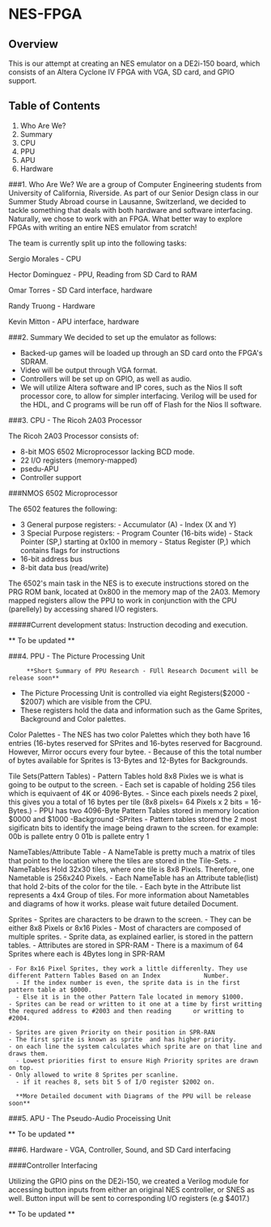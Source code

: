 NES-FPGA
========


Overview
--------

This is our attempt at creating an NES emulator on a DE2i-150 board, which
consists of an Altera Cyclone IV FPGA with VGA, SD card, and GPIO support.


Table of Contents
-----------------

1. Who Are We?
2. Summary
3. CPU
4. PPU
5. APU
6. Hardware


###1. Who Are We?
We are a group of Computer Engineering students from University of California, Riverside. As part of our Senior Design class in our Summer Study Abroad course in Lausanne, Switzerland, we decided to tackle something that deals with both hardware and software interfacing. Naturally, we chose to work with an FPGA. What better way to explore FPGAs with writing an entire NES emulator from scratch!

The team is currently split up into the following tasks:


Sergio Morales - CPU

Hector Dominguez - PPU, Reading from SD Card to RAM

Omar Torres - SD Card interface, hardware

Randy Truong - Hardware

Kevin Mitton - APU interface, hardware


###2. Summary
We decided to set up the emulator as follows:

- Backed-up games will be loaded up through an SD card onto the FPGA's SDRAM.
- Video will be output through VGA format.
- Controllers will be set up on GPIO, as well as audio.
- We will utilize Altera software and IP cores, such as the Nios II soft processor core, to allow for simpler interfacing. Verilog will be used for the HDL, and C programs will be run off of Flash for the Nios II software.


###3. CPU - The Ricoh 2A03 Processor

The Ricoh 2A03 Processor consists of:

- 8-bit MOS 6502 Microprocessor lacking BCD mode.
- 22 I/O registers (memory-mapped)
- psedu-APU
- Controller support

###NMOS 6502 Microprocessor

The 6502 features the following:
* 3 General purpose registers:
        - Accumulator (A)
        - Index (X and Y)
* 3 Special Purpose registers:
        - Program Counter (16-bits wide)
        - Stack Pointer (SP,) starting at 0x100 in memory
        - Status Register (P,) which contains flags for instructions
* 16-bit address bus
* 8-bit data bus (read/write)

The 6502's main task in the NES is to execute instructions stored on the PRG ROM bank, located at 0x800 in the memory map of the 2A03. Memory mapped registers allow the PPU to work in conjunction with the CPU (parellely) by accessing shared I/O registers.


#####Current development status:
Instruction decoding and execution.

** To be updated **

###4. PPU - The Picture Processing Unit

         **Short Summary of PPU Research - FUll Research Document will be release soon**

  - The Picture Processing Unit is controlled via eight Registers($2000 - $2007) which are visible from the CPU.
  - These registers hold the data and information such as the Game Sprites, Background and Color palettes.
  
  Color Palettes
    - The NES has two color Palettes which they both have 16 entries (16-bytes reserved for SPrites and 16-bytes reserved for Bacground. However, Mirror occurs every four bytee. 
    - Because of this the total number of bytes available for Sprites is 13-Bytes and 12-Bytes for Backgrounds.
 
  Tile Sets(Pattern Tables) 
    - Pattern Tables hold 8x8 Pixles we is what is going to be output to the screen. 
    - Each set is capable of holding 256 tiles which is equivaent of 4K or 4096-Bytes.
    - Since each pixels needs 2 pixel, this gives you a total of 16 bytes per tile (8x8 pixels= 64 Pixels x 2 bits =          16-Bytes.)
    - PPU has two 4096-Byte Pattern Tables stored in memory location $0000 and $1000
        -Background
        -SPrites
    - Pattern tables stored the 2 most sigificatn bits to identify the image being drawn to the screen.
      for example:
          00b is pallete entry 0
          01b is pallete entry 1
    
  NameTables/Attribute Table
    - A NameTable is pretty much a matrix of tiles that point to the location where the tiles are stored in the              Tile-Sets.
    - NameTables Hold 32x30 tiles, where one tile is 8x8 Pixels. Therefore, one Nametable is 256x240 Pixels.
    - Each NameTable has an Attribute table(list) that hold 2-bits of the color for the tile. 
    - Each byte in the Attribute list represents a 4x4 Group of tiles. 
    For more information about Nametables and diagrams of how it works. please wait future detailed Document.
    
  Sprites
    - Sprites are characters to be drawn to the screen.
    - They can be either 8x8 Pixels or 8x16 Pixles 
    - Most of characters are composed of multiple sprites.
    - Sprite data, as explained earlier, is stored in the pattern tables.
      - Attributes are stored in SPR-RAM
    - There is a maximum of 64 Sprites where each is 4Bytes long in SPR-RAM
    
    - For 8x16 Pixel Sprites, they work a little differenlty. They use different Pattern Tables Based on an Index            Number.
      - If the index number is even, the sprite data is in the first pattern table at $0000.
      - Else it is in the other Pattern Tale located in memory $1000.
    - Sprites can be read or written to it one at a time by first writting the requred address to #2003 and then reading      or writting to #2004.
    
    - Sprites are given Priority on their position in SPR-RAN
    - The first sprite is known as sprite  and has higher priority. 
    - on each line the system calculates which sprite are on that line and draws them. 
      - Lowest priorities first to ensure High Priority sprites are drawn on top.
    - Only allowed to write 8 Sprites per scanline. 
      - if it reaches 8, sets bit 5 of I/O register $2002 on.
      
      **More Detailed document with Diagrams of the PPU will be release soon**

###5. APU - The Pseudo-Audio Proceissing Unit

** To be updated **

###6. Hardware - VGA, Controller, Sound, and SD Card interfacing

####Controller Interfacing

Utilizing the GPIO pins on the DE2i-150, we created a Verilog module for accessing button inputs from either an original NES controller, or SNES as well. Button input will be sent to corresponding I/O registers (e.g $4017.)


** To be updated **

